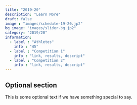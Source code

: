 ```yaml
---
title: "2019-20"
description: "Learn More"
draft: false
image : "images/schedule-19-20.jp2"
bg_image: "images/slider-bg.jp2"
category: "2019/20"
information:
  - label : "Athletes"
    info : "45"
  - label : "Competition 1"
    info : "link, results, descript"
  - label : "Competition 2"
    info : "link, results, descript"
---
```


## Optional section

This is some optional text if we have something special to say.
